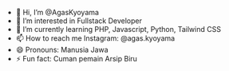 - 👋 Hi, I’m @AgasKyoyama
- 👀 I’m interested in Fullstack Developer
- 🌱 I’m currently learning PHP, Javascript, Python, Tailwind CSS
- 📫 How to reach me Instagram: @agas.kyoyama
- 😄 Pronouns: Manusia Jawa
- ⚡ Fun fact: Cuman pemain Arsip Biru

<!---
AgasKyoyama/AgasKyoyama is a ✨ special ✨ repository because its `README.md` (this file) appears on your GitHub profile.
You can click the Preview link to take a look at your changes.
--->
